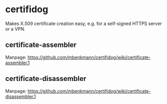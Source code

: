 # certifidog
 Makes X.509 certificate creation easy, e.g. for a self-signed HTTPS server or a VPN.

## certificate-assembler
Manpage: https://github.com/mbenkmann/certifidog/wiki/certificate-assembler.1

## certificate-disassembler
Manpage: https://github.com/mbenkmann/certifidog/wiki/certificate-disassembler.1
